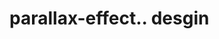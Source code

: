# parallax-effect.. desgin                                                                                                                                                                                                                                                                                                                                                                                      
